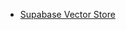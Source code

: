 - [Supabase Vector Store](/integrations/builtin/cluster-nodes/root-nodes/n8n-nodes-langchain.vectorstoresupabase.md)
